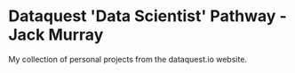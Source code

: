 # Dataquest 'Data Scientist' Pathway - Jack Murray

My collection of personal projects from the dataquest.io website.

